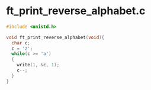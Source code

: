 # ft_print_reverse_alphabet.c

```c
#include <unistd.h>

void ft_print_reverse_alphabet(void){
  char c;
  c = 'z';
  while(c >= 'a')
  {
    write(1, &c, 1);
    c--;
  }
}
```
